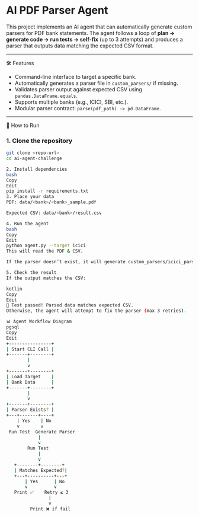 # AI PDF Parser Agent

This project implements an AI agent that can automatically generate custom parsers for PDF bank statements. The agent follows a loop of **plan → generate code → run tests → self-fix** (up to 3 attempts) and produces a parser that outputs data matching the expected CSV format.

---

🛠 Features
- Command-line interface to target a specific bank.
- Automatically generates a parser file in `custom_parsers/` if missing.
- Validates parser output against expected CSV using `pandas.DataFrame.equals`.
- Supports multiple banks (e.g., ICICI, SBI, etc.).
- Modular parser contract: `parse(pdf_path) -> pd.DataFrame`.

---

🚀 How to Run

### **1. Clone the repository**
```bash
git clone <repo-url>
cd ai-agent-challenge

2. Install dependencies
bash
Copy
Edit
pip install -r requirements.txt
3. Place your data
PDF: data/<bank>/<bank>_sample.pdf

Expected CSV: data/<bank>/result.csv

4. Run the agent
bash
Copy
Edit
python agent.py --target icici
This will read the PDF & CSV.

If the parser doesn’t exist, it will generate custom_parsers/icici_parser.py.

5. Check the result
If the output matches the CSV:

kotlin
Copy
Edit
🎉 Test passed! Parsed data matches expected CSV.
Otherwise, the agent will attempt to fix the parser (max 3 retries).

📊 Agent Workflow Diagram
pgsql
Copy
Edit
+----------------+
| Start CLI Call |
+-------+--------+
        |
        v
+-------+--------+
| Load Target    |
| Bank Data      |
+-------+--------+
        |
        v
+-------+--------+
| Parser Exists? |
+---+-------+----+
    | Yes    | No
    v        v
 Run Test  Generate Parser
            |
            v
        Run Test
            |
            v
   +--------+--------+
   | Matches Expected?|
   +---+----------+---+
       | Yes      | No
       v          v
   Print ✅    Retry ≤ 3
                |
                v
         Print ❌ if fail
